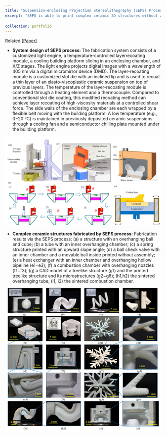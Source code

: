 ```yaml
---
title: "Suspension-enclosing Projection Stereolithography (SEPS) Process"
excerpt: "SEPS is able to print complex ceramic 3D structures without any support structures. Related [[Paper]](https://fanfeiuiowa.github.io/files/10106288.pdf)<br/><img src='/images/SEPS_abstract.png' width='600'/>"

collection: portfolio
---
```

Related [[Paper]](https://fanfeiuiowa.github.io/files/10106288.pdf)<br/>
* **System design of SEPS process:** The fabrication system consists of a customized light engine, a temperature-controlled layerrecoating module, a cooling building platform sliding in an enclosing chamber, and X/Z stages. The light engine projects digital images with a wavelength of 405 nm via a digital micromirror device (DMD). The layer-recoating module is a customized slot die with an inclined lip and is used to recoat a thin layer of an elasto-viscoplastic ceramic suspension on top of previous layers. The temperature of the layer-recoating module is controlled through a heating element and a thermocouple. Compared to conventional slot die coating, this modified recoating method can achieve layer recoating of high-viscosity materials at a controlled shear force. The side walls of the enclosing chamber are each wrapped by a flexible belt moving with the building platform. A low temperature (e.g., 0−20 °C) is maintained in previously deposited ceramic suspensions through a cooling fan and a semiconductor chilling plate mounted under the building platform.

<p align="center">
  <img src='/images/SEPS_system_design.png' width='600'/>
</p>

* **Complex ceramic structures fabricated by SEPS process:** Fabrication results via the SEPS process: (a) a structure with an overhanging ball and cube; (b) a tube with an inner overhanging chamber; (c) a spring structure printed with an upward slope angle; (d) a ball check valve with an inner chamber and a movable ball inside printed without assembly; (e) a heat exchanger with an inner chamber and overhanging hollow pipeline (e1−e3); (f) a combustion chamber with overhanging nozzles (f1−f3); (g) a CAD model of a treelike structure (g1) and the printed treelike structure and its microstructures (g2−g6); (h1,h2) the sintered overhanging tube; (i1, i2) the sintered combustion chamber.

<p align="center">
  <img src='/images/SEPS_samples.png' width='600'/>
</p>